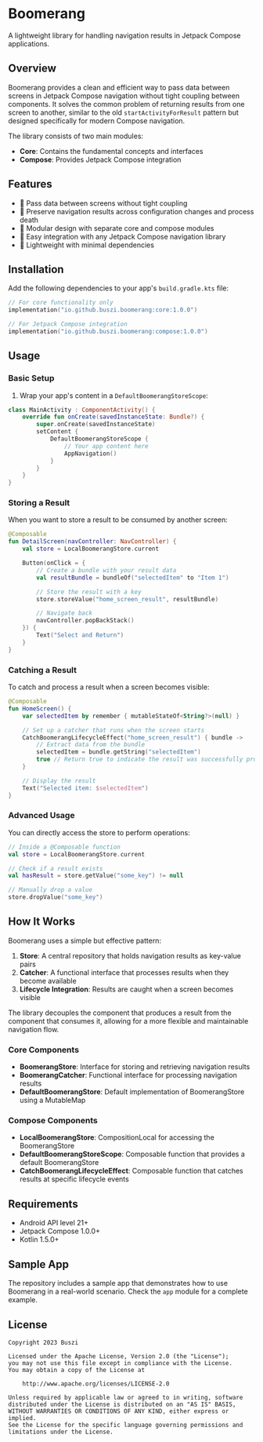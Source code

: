 # Boomerang

A lightweight library for handling navigation results in Jetpack Compose applications.

## Overview

Boomerang provides a clean and efficient way to pass data between screens in Jetpack Compose navigation without tight coupling between components. It solves the common problem of returning results from one screen to another, similar to the old `startActivityForResult` pattern but designed specifically for modern Compose navigation.

The library consists of two main modules:
- **Core**: Contains the fundamental concepts and interfaces
- **Compose**: Provides Jetpack Compose integration

## Features

- 🔄 Pass data between screens without tight coupling
- 💾 Preserve navigation results across configuration changes and process death
- 🧩 Modular design with separate core and compose modules
- 🔌 Easy integration with any Jetpack Compose navigation library
- 🧪 Lightweight with minimal dependencies

## Installation

Add the following dependencies to your app's `build.gradle.kts` file:

```kotlin
// For core functionality only
implementation("io.github.buszi.boomerang:core:1.0.0")

// For Jetpack Compose integration
implementation("io.github.buszi.boomerang:compose:1.0.0")
```

## Usage

### Basic Setup

1. Wrap your app's content in a `DefaultBoomerangStoreScope`:

```kotlin
class MainActivity : ComponentActivity() {
    override fun onCreate(savedInstanceState: Bundle?) {
        super.onCreate(savedInstanceState)
        setContent {
            DefaultBoomerangStoreScope {
                // Your app content here
                AppNavigation()
            }
        }
    }
}
```

### Storing a Result

When you want to store a result to be consumed by another screen:

```kotlin
@Composable
fun DetailScreen(navController: NavController) {
    val store = LocalBoomerangStore.current

    Button(onClick = {
        // Create a bundle with your result data
        val resultBundle = bundleOf("selectedItem" to "Item 1")

        // Store the result with a key
        store.storeValue("home_screen_result", resultBundle)

        // Navigate back
        navController.popBackStack()
    }) {
        Text("Select and Return")
    }
}
```

### Catching a Result

To catch and process a result when a screen becomes visible:

```kotlin
@Composable
fun HomeScreen() {
    var selectedItem by remember { mutableStateOf<String?>(null) }

    // Set up a catcher that runs when the screen starts
    CatchBoomerangLifecycleEffect("home_screen_result") { bundle ->
        // Extract data from the bundle
        selectedItem = bundle.getString("selectedItem")
        true // Return true to indicate the result was successfully processed
    }

    // Display the result
    Text("Selected item: $selectedItem")
}
```

### Advanced Usage

You can directly access the store to perform operations:

```kotlin
// Inside a @Composable function
val store = LocalBoomerangStore.current

// Check if a result exists
val hasResult = store.getValue("some_key") != null

// Manually drop a value
store.dropValue("some_key")
```

## How It Works

Boomerang uses a simple but effective pattern:

1. **Store**: A central repository that holds navigation results as key-value pairs
2. **Catcher**: A functional interface that processes results when they become available
3. **Lifecycle Integration**: Results are caught when a screen becomes visible

The library decouples the component that produces a result from the component that consumes it, allowing for a more flexible and maintainable navigation flow.

### Core Components

- **BoomerangStore**: Interface for storing and retrieving navigation results
- **BoomerangCatcher**: Functional interface for processing navigation results
- **DefaultBoomerangStore**: Default implementation of BoomerangStore using a MutableMap

### Compose Components

- **LocalBoomerangStore**: CompositionLocal for accessing the BoomerangStore
- **DefaultBoomerangStoreScope**: Composable function that provides a default BoomerangStore
- **CatchBoomerangLifecycleEffect**: Composable function that catches results at specific lifecycle events

## Requirements

- Android API level 21+
- Jetpack Compose 1.0.0+
- Kotlin 1.5.0+

## Sample App

The repository includes a sample app that demonstrates how to use Boomerang in a real-world scenario. Check the `app` module for a complete example.

## License

```
Copyright 2023 Buszi

Licensed under the Apache License, Version 2.0 (the "License");
you may not use this file except in compliance with the License.
You may obtain a copy of the License at

    http://www.apache.org/licenses/LICENSE-2.0

Unless required by applicable law or agreed to in writing, software
distributed under the License is distributed on an "AS IS" BASIS,
WITHOUT WARRANTIES OR CONDITIONS OF ANY KIND, either express or implied.
See the License for the specific language governing permissions and
limitations under the License.
```
